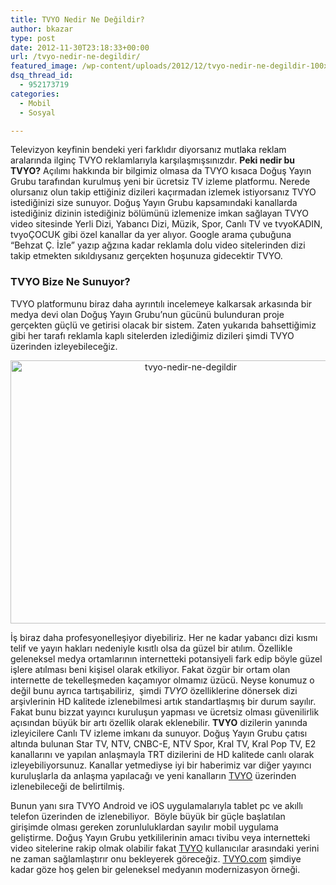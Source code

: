 ```yaml
---
title: TVYO Nedir Ne Değildir?
author: bkazar
type: post
date: 2012-11-30T23:18:33+00:00
url: /tvyo-nedir-ne-degildir/
featured_image: /wp-content/uploads/2012/12/tvyo-nedir-ne-degildir-100x100.png
dsq_thread_id:
  - 952173719
categories:
  - Mobil
  - Sosyal

---
```

Televizyon keyfinin bendeki yeri farklıdır diyorsanız mutlaka reklam aralarında ilginç TVYO reklamlarıyla karşılaşmışsınızdır. **Peki nedir bu TVYO?** Açılımı hakkında bir bilgimiz olmasa da TVYO kısaca Doğuş Yayın Grubu tarafından kurulmuş yeni bir ücretsiz TV izleme platformu. Nerede olursanız olun takip ettiğiniz dizileri kaçırmadan izlemek istiyorsanız TVYO istediğinizi size sunuyor. Doğuş Yayın Grubu kapsamındaki kanallarda istediğiniz dizinin istediğiniz bölümünü izlemenize imkan sağlayan TVYO video sitesinde Yerli Dizi, Yabancı Dizi, Müzik, Spor, Canlı TV ve tvyoKADIN, tvyoÇOCUK gibi özel kanallar da yer alıyor. Google arama çubuğuna “Behzat Ç. İzle” yazıp ağzına kadar reklamla dolu video sitelerinden dizi takip etmekten sıkıldıysanız gerçekten hoşunuza gidecektir TVYO.

### TVYO Bize Ne Sunuyor?

TVYO platformunu biraz daha ayrıntılı incelemeye kalkarsak arkasında bir medya devi olan Doğuş Yayın Grubu’nun gücünü bulunduran proje gerçekten güçlü ve getirisi olacak bir sistem. Zaten yukarıda bahsettiğimiz gibi her tarafı reklamla kaplı sitelerden izlediğimiz dizileri şimdi TVYO üzerinden izleyebileceğiz.

<p style="text-align: center;">
  <img class="aligncenter  wp-image-9507" title="tvyo-nedir-ne-degildir" src="https://www.murekkep.org/wp-content/uploads/2012/12/tvyo-nedir-ne-degildir.png" alt="tvyo-nedir-ne-degildir" width="561" height="421" srcset="https://www.murekkep.org/wp-content/uploads/2012/12/tvyo-nedir-ne-degildir.png 801w, https://www.murekkep.org/wp-content/uploads/2012/12/tvyo-nedir-ne-degildir-400x300.png 400w, https://www.murekkep.org/wp-content/uploads/2012/12/tvyo-nedir-ne-degildir-50x37.png 50w, https://www.murekkep.org/wp-content/uploads/2012/12/tvyo-nedir-ne-degildir-125x93.png 125w, https://www.murekkep.org/wp-content/uploads/2012/12/tvyo-nedir-ne-degildir-266x200.png 266w, https://www.murekkep.org/wp-content/uploads/2012/12/tvyo-nedir-ne-degildir-406x305.png 406w" sizes="(max-width: 561px) 100vw, 561px" />
</p>

İş biraz daha profesyonelleşiyor diyebiliriz. Her ne kadar yabancı dizi kısmı telif ve yayın hakları nedeniyle kısıtlı olsa da güzel bir atılım. Özellikle geleneksel medya ortamlarının internetteki potansiyeli fark edip böyle güzel işlere atılması beni kişisel olarak etkiliyor. Fakat özgür bir ortam olan internette de tekelleşmeden kaçamıyor olmamız üzücü. Neyse konumuz o değil bunu ayrıca tartışabiliriz,  şimdi _TVYO_ özelliklerine dönersek dizi arşivlerinin HD kalitede izlenebilmesi artık standartlaşmış bir durum sayılır. Fakat bunu bizzat yayıncı kuruluşun yapması ve ücretsiz olması güvenilirlik açısından büyük bir artı özellik olarak eklenebilir. **TVYO** dizilerin yanında izleyicilere Canlı TV izleme imkanı da sunuyor. Doğuş Yayın Grubu çatısı altında bulunan Star TV, NTV, CNBC-E, NTV Spor, Kral TV, Kral Pop TV, E2 kanallarını ve yapılan anlaşmayla TRT dizilerini de HD kalitede canlı olarak izleyebiliyorsunuz. Kanallar yetmediyse iyi bir haberimiz var diğer yayıncı kuruluşlarla da anlaşma yapılacağı ve yeni kanalların <span style="text-decoration: underline;">TVYO</span> üzerinden izlenebileceği de belirtilmiş.

Bunun yanı sıra TVYO Android ve iOS uygulamalarıyla tablet pc ve akıllı telefon üzerinden de izlenebiliyor.  Böyle büyük bir güçle başlatılan girişimde olması gereken zorunluluklardan sayılır mobil uygulama geliştirme. Doğuş Yayın Grubu yetkililerinin amacı tivibu veya internetteki video sitelerine rakip olmak olabilir fakat <span style="text-decoration: underline;">TVYO</span> kullanıcılar arasındaki yerini ne zaman sağlamlaştırır onu bekleyerek göreceğiz. [TVYO.com][1] şimdiye kadar göze hoş gelen bir geleneksel medyanın modernizasyon örneği.

 [1]: https://www.tvyo.com